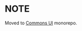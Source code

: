 # NOTE
Moved to [Commons UI](https://github.com/CodeForAfrica/ui/tree/main/apps/pesayetu) monorepo.

